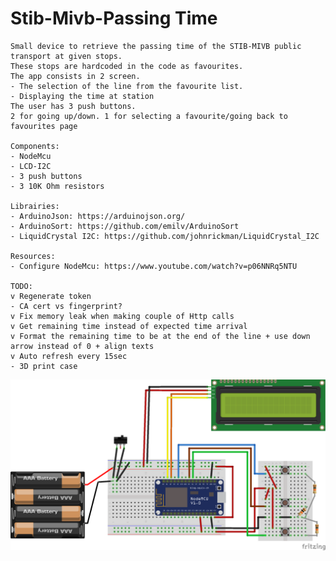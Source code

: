 # Stib-Mivb-Passing Time
    Small device to retrieve the passing time of the STIB-MIVB public transport at given stops.
    These stops are hardcoded in the code as favourites. 
    The app consists in 2 screen. 
    - The selection of the line from the favourite list.
    - Displaying the time at station
    The user has 3 push buttons. 
    2 for going up/down. 1 for selecting a favourite/going back to favourites page

    Components:
    - NodeMcu
    - LCD-I2C
    - 3 push buttons
    - 3 10K Ohm resistors

    Librairies:
    - ArduinoJson: https://arduinojson.org/
    - ArduinoSort: https://github.com/emilv/ArduinoSort
    - LiquidCrystal I2C: https://github.com/johnrickman/LiquidCrystal_I2C

    Resources:
    - Configure NodeMcu: https://www.youtube.com/watch?v=p06NNRq5NTU

    TODO:
    v Regenerate token
    - CA cert vs fingerprint?
    v Fix memory leak when making couple of Http calls
    v Get remaining time instead of expected time arrival
    v Format the remaining time to be at the end of the line + use down arrow instead of 0 + align texts
    v Auto refresh every 15sec
    - 3D print case

![Alt text](stib-iot_bb.png?raw=true "Breadboard")
